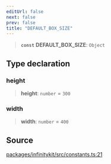 ```yaml
---
editUrl: false
next: false
prev: false
title: "DEFAULT_BOX_SIZE"
---
```


> **`const`** **DEFAULT\_BOX\_SIZE**: `Object`

## Type declaration

### height

> **height**: `number` = `300`

### width

> **width**: `number` = `400`

## Source

[packages/infinitykit/src/constants.ts:21](https://github.com/nodenogg-in/alpha-p2p/blob/e46703f/packages/infinitykit/src/constants.ts#L21)
